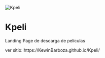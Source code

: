 ![Kpeli](https://repository-images.githubusercontent.com/171585184/bff9f080-982d-11ea-900d-7d1e76f77eb3)

<h1>Kpeli</h1>
<p>Landing Page de descarga de peliculas</p>
ver sitio: https://KewinBarboza.github.io/Kpeli/

 
